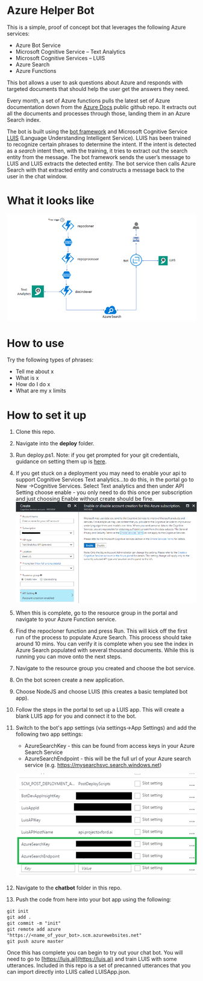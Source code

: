 # Azure Helper Bot

This is a simple, proof of concept bot that leverages the following Azure services:
*   Azure Bot Service
*   Microsoft Cognitive Service – Text Analytics
*   Microsoft Cognitive Services – LUIS
*   Azure Search
*   Azure Functions

This bot allows a user to ask questions about Azure and responds with targeted documents that should help the user get the answers they need. 

Every month, a set of Azure functions pulls the latest set of Azure documentation down from the [Azure Docs](https://github.com/Microsoft/azure-docs) public github repo. It extracts out all the documents and processes through those, landing them in an Azure Search index.

The bot is built using the [bot framework](https://dev.botframework.com/) and Microsoft Cognitive Service [LUIS](https://www.luis.ai/) (Language Understanding Intelligent Service). LUIS has been trained to recognize certain phrases to determine the intent. If the intent is detected as a *search* intent then, with the training, it tries to extract out the search entity from the message. The bot framework sends the user’s message to LUIS and LUIS extracts the detected entity. The bot service then calls Azure Search with that extracted entity and constructs a message back to the user in the chat window.

# What it looks like

![Image of layout](layout.png)

# How to use

Try the following types of phrases:

*   Tell me about x
*   What is x
*   How do I do x
*   What are my x limits

# How to set it up

1. Clone this repo.
2. Navigate into the **deploy** folder.
3. Run deploy.ps1. Note: if you get prompted for your git credentials, guidance on setting them up is [here](https://docs.microsoft.com/en-us/azure/app-service-web/app-service-deployment-credentials).
4. If you get stuck on a deployment you may need to enable your api to support Cognitive Services Text analytics...to do this, in the portal go to New ->Cognitive Services. Select Text analytics and then under API Setting choose enable - you only need to do this once per subscription and just choosing Enable without create should be fine.
    ![Image of enable api setting](enable_api.png)
5. When this is complete, go to the resource group in the portal and navigate to your Azure Function service.
6. Find the repocloner function and press Run. This will kick off the first run of the process to populate Azure Search. This process should take around 10 mins. You can verify it is complete when you see the index in Azure Search populated with several thousand documents. While this is running you can move onto the next steps.
7. Navigate to the resource group you created and choose the bot service.
8. On the bot screen create a new application.
9. Choose NodeJS and choose LUIS (this creates a basic templated bot app).
10. Follow the steps in the portal to set up a LUIS app. This will create a blank LUIS app for you and connect it to the bot.
11. Switch to the bot's app settings (via settings->App Settings) and add the following two app settings:
    
    * AzureSearchKey - this can be found from access keys in your Azure Search Service
    * AzureSearchEndpoint - this will be the full url of your Azure search service (e.g. https://mysearchsvc.search.windows.net)

    ![Image of settings](settings.png)

12. Navigate to the **chatbot** folder in this repo.
13. Push the code from here into your bot app using the following:
```
git init
git add .
git commit -m "init"
git remote add azure "https://<name_of_your_bot>.scm.azurewebsites.net"
git push azure master
```

Once this has complete you can begin to try out your chat bot. You will need to go to [https://luis.ai](https://luis.ai) and train LUIS with some utterances. Included in this repo is a set of precanned utterances that you can import directly into LUIS called LUISApp.json.

